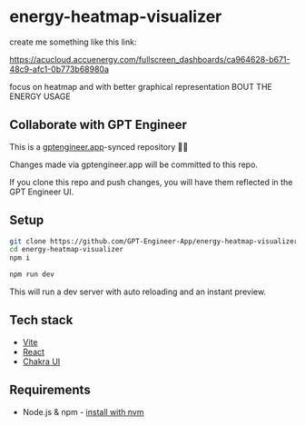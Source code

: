 # energy-heatmap-visualizer

create me something like this link:

https://acucloud.accuenergy.com/fullscreen_dashboards/ca964628-b671-48c9-afc1-0b773b68980a

focus on heatmap and with better graphical representation BOUT THE ENERGY USAGE

## Collaborate with GPT Engineer

This is a [gptengineer.app](https://gptengineer.app)-synced repository 🌟🤖

Changes made via gptengineer.app will be committed to this repo.

If you clone this repo and push changes, you will have them reflected in the GPT Engineer UI.

## Setup

```sh
git clone https://github.com/GPT-Engineer-App/energy-heatmap-visualizer.git
cd energy-heatmap-visualizer
npm i
```

```sh
npm run dev
```

This will run a dev server with auto reloading and an instant preview.

## Tech stack

- [Vite](https://vitejs.dev/)
- [React](https://react.dev/)
- [Chakra UI](https://chakra-ui.com/)

## Requirements

- Node.js & npm - [install with nvm](https://github.com/nvm-sh/nvm#installing-and-updating)
